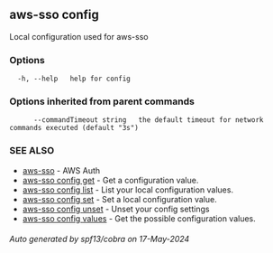 ## aws-sso config

Local configuration used for aws-sso

### Options

```
  -h, --help   help for config
```

### Options inherited from parent commands

```
      --commandTimeout string   the default timeout for network commands executed (default "3s")
```

### SEE ALSO

* [aws-sso](aws-sso.md)	 - AWS Auth
* [aws-sso config get](aws-sso_config_get.md)	 - Get a configuration value.
* [aws-sso config list](aws-sso_config_list.md)	 - List your local configuration values.
* [aws-sso config set](aws-sso_config_set.md)	 - Set a local configuration value.
* [aws-sso config unset](aws-sso_config_unset.md)	 - Unset your config settings
* [aws-sso config values](aws-sso_config_values.md)	 - Get the possible configuration values.

###### Auto generated by spf13/cobra on 17-May-2024
